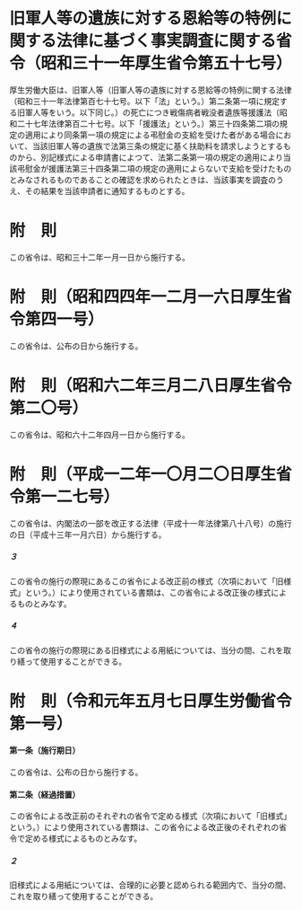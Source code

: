 # 旧軍人等の遺族に対する恩給等の特例に関する法律に基づく事実調査に関する省令（昭和三十一年厚生省令第五十七号）
厚生労働大臣は、旧軍人等（旧軍人等の遺族に対する恩給等の特例に関する法律（昭和三十一年法律第百七十七号。以下「法」という。）第二条第一項に規定する旧軍人等をいう。以下同じ。）の死亡につき戦傷病者戦没者遺族等援護法（昭和二十七年法律第百二十七号。以下「援護法」という。）第三十四条第二項の規定の適用により同条第一項の規定による弔慰金の支給を受けた者がある場合において、当該旧軍人等の遺族で法第三条の規定に基く扶助料を請求しようとするものから、別記様式による申請書によつて、法第二条第一項の規定の適用により当該弔慰金が援護法第三十四条第二項の規定の適用によらないで支給を受けたものとみなされるものであることの確認を求められたときは、当該事実を調査のうえ、その結果を当該申請者に通知するものとする。
# 附　則
この省令は、昭和三十二年一月一日から施行する。
# 附　則（昭和四四年一二月一六日厚生省令第四一号）
この省令は、公布の日から施行する。
# 附　則（昭和六二年三月二八日厚生省令第二〇号）
この省令は、昭和六十二年四月一日から施行する。
# 附　則（平成一二年一〇月二〇日厚生省令第一二七号）
この省令は、内閣法の一部を改正する法律（平成十一年法律第八十八号）の施行の日（平成十三年一月六日）から施行する。
##### ３
この省令の施行の際現にあるこの省令による改正前の様式（次項において「旧様式」という。）により使用されている書類は、この省令による改正後の様式によるものとみなす。
##### ４
この省令の施行の際現にある旧様式による用紙については、当分の間、これを取り繕って使用することができる。
# 附　則（令和元年五月七日厚生労働省令第一号）
#### 第一条（施行期日）
この省令は、公布の日から施行する。
#### 第二条（経過措置）
この省令による改正前のそれぞれの省令で定める様式（次項において「旧様式」という。）により使用されている書類は、この省令による改正後のそれぞれの省令で定める様式によるものとみなす。
##### ２
旧様式による用紙については、合理的に必要と認められる範囲内で、当分の間、これを取り繕って使用することができる。
